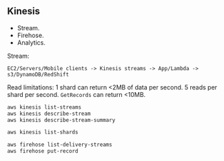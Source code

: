 Kinesis
-

* Stream.
* Firehose.
* Analytics.

Stream:
````
EC2/Servers/Mobile clients -> Kinesis streams -> App/Lambda -> s3/DynamoDB/RedShift
````

Read limitations:
1 shard can return <2MB of data per second.
5 reads per shard per second.
`GetRecords` can return <10MB.

````sh
aws kinesis list-streams
aws kinesis describe-stream
aws kinesis describe-stream-summary

aws kinesis list-shards

aws firehose list-delivery-streams
aws firehose put-record
````
